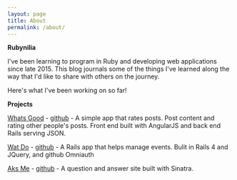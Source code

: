 ```yaml
---
layout: page
title: About
permalink: /about/
---
```


**Rubynilia**

I've been learning to program in Ruby and developing web applications since late 2015. This blog journals some of the things I've learned along the way that I'd like to share with others on the journey.

Here's what I've been working on so far!

**Projects**

[Whats Good](https://www.youtube.com/watch?v=bML7nIX2ltg) - [github](https://github.com/davdkm/whats-good) - A simple app that rates posts. Post content and rating other people's posts. Front end built with AngularJS and back end Rails serving JSON.

[Wat Do](http://wat-do-app.herokuapp.com/) - [github](https://github.com/davdkm/wat-do) - A Rails app that helps manage events. Bulit in Rails 4 and JQuery, and github Omniauth

[Aks Me](https://aks-me.herokuapp.com) - [github](https://github.com/davdkm/aks-me) - A question and answer site built with Sinatra.
